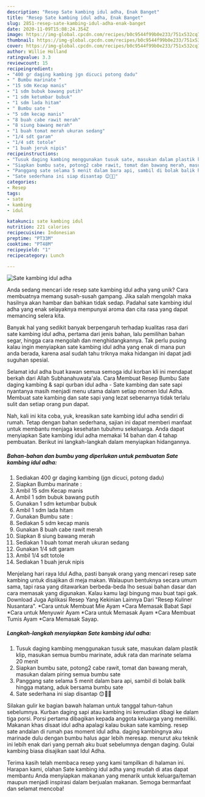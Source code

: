 ```yaml
---
description: "Resep Sate kambing idul adha, Enak Banget"
title: "Resep Sate kambing idul adha, Enak Banget"
slug: 2851-resep-sate-kambing-idul-adha-enak-banget
date: 2020-11-09T15:08:24.354Z
image: https://img-global.cpcdn.com/recipes/b0c9544f99b0e233/751x532cq70/sate-kambing-idul-adha-foto-resep-utama.jpg
thumbnail: https://img-global.cpcdn.com/recipes/b0c9544f99b0e233/751x532cq70/sate-kambing-idul-adha-foto-resep-utama.jpg
cover: https://img-global.cpcdn.com/recipes/b0c9544f99b0e233/751x532cq70/sate-kambing-idul-adha-foto-resep-utama.jpg
author: Willie Holland
ratingvalue: 3.3
reviewcount: 15
recipeingredient:
- "400 gr daging kambing jgn dicuci potong dadu"
- " Bumbu marinate "
- "15 sdm Kecap manis"
- "1 sdm bubuk bawang putih"
- "1 sdm ketumbar bubuk"
- "1 sdm lada hitam"
- " Bumbu sate "
- "5 sdm kecap manis"
- "8 buah cabe rawit merah"
- "8 siung bawang merah"
- "1 buah tomat merah ukuran sedang"
- "1/4 sdt garam"
- "1/4 sdt totole"
- "1 buah jeruk nipis"
recipeinstructions:
- "Tusuk daging kambing menggunakan tusuk sate, masukan dalam plastik klip, masukan semua bumbu marinate, aduk rata dan marinate selama 20 menit"
- "Siapkan bumbu sate, potong2 cabe rawit, tomat dan bawang merah, masukan dalam piring semua bumbu sate"
- "Panggang sate selama 5 menit dalam bara api, sambil di bolak balik hingga matang, aduk bersama bumbu sate"
- "Sate sederhana ini siap disantap 😊🙏🏻"
categories:
- Resep
tags:
- sate
- kambing
- idul

katakunci: sate kambing idul 
nutrition: 221 calories
recipecuisine: Indonesian
preptime: "PT33M"
cooktime: "PT48M"
recipeyield: "1"
recipecategory: Lunch

---
```



![Sate kambing idul adha](https://img-global.cpcdn.com/recipes/b0c9544f99b0e233/751x532cq70/sate-kambing-idul-adha-foto-resep-utama.jpg)

Anda sedang mencari ide resep sate kambing idul adha yang unik? Cara membuatnya memang susah-susah gampang. Jika salah mengolah maka hasilnya akan hambar dan bahkan tidak sedap. Padahal sate kambing idul adha yang enak selayaknya mempunyai aroma dan cita rasa yang dapat memancing selera kita.

Banyak hal yang sedikit banyak berpengaruh terhadap kualitas rasa dari sate kambing idul adha, pertama dari jenis bahan, lalu pemilihan bahan segar, hingga cara mengolah dan menghidangkannya. Tak perlu pusing kalau ingin menyiapkan sate kambing idul adha yang enak di mana pun anda berada, karena asal sudah tahu triknya maka hidangan ini dapat jadi suguhan spesial.

Selamat idul adha buat kawan semua semoga idul korban kli ini mendapat berkah dari Allah Subhanahuwata&#39;ala. Cara Membuat Resep Bumbu Sate daging kambing &amp; sapi qurban idul adha - Sate kambing dan sate sapi nyantanya masih menjadi menu utama dalam setiap momen Idul Adha. Membuat sate kambing dan sate sapi yang lezat sebenarnya tidak terlalu sulit dan setiap orang pun dapat.


Nah, kali ini kita coba, yuk, kreasikan sate kambing idul adha sendiri di rumah. Tetap dengan bahan sederhana, sajian ini dapat memberi manfaat untuk membantu menjaga kesehatan tubuhmu sekeluarga. Anda dapat menyiapkan Sate kambing idul adha memakai 14 bahan dan 4 tahap pembuatan. Berikut ini langkah-langkah dalam menyiapkan hidangannya.

<!--inarticleads1-->

##### Bahan-bahan dan bumbu yang diperlukan untuk pembuatan Sate kambing idul adha:

1. Sediakan 400 gr daging kambing (jgn dicuci, potong dadu)
1. Siapkan  Bumbu marinate :
1. Ambil 15 sdm Kecap manis
1. Ambil 1 sdm bubuk bawang putih
1. Gunakan 1 sdm ketumbar bubuk
1. Ambil 1 sdm lada hitam
1. Gunakan  Bumbu sate :
1. Sediakan 5 sdm kecap manis
1. Gunakan 8 buah cabe rawit merah
1. Siapkan 8 siung bawang merah
1. Sediakan 1 buah tomat merah ukuran sedang
1. Gunakan 1/4 sdt garam
1. Ambil 1/4 sdt totole
1. Sediakan 1 buah jeruk nipis


Menjelang hari raya Idul Adha, pasti banyak orang yang mencari resep sate kambing untuk disajikan di meja makan. Walaupun bentuknya secara umum sama, tapi rasa yang ditawarkan berbeda-beda lho sesuai bahan dasar dan cara memasak yang digunakan. Kalau kamu lagi bingung mau buat tapi gak. Download Juga Aplikasi Resep Yang Kekinian Lainnya Dari &#34;Resep Kuliner Nusantara&#34;. *Cara untuk Membuat Mie Ayam *Cara Memasak Babat Sapi *Cara untuk Menyuwir Ayam *Cara untuk Memasak Ayam *Cara Membuat Tumis Ayam *Cara Memasak Sayap. 

<!--inarticleads2-->

##### Langkah-langkah menyiapkan Sate kambing idul adha:

1. Tusuk daging kambing menggunakan tusuk sate, masukan dalam plastik klip, masukan semua bumbu marinate, aduk rata dan marinate selama 20 menit
1. Siapkan bumbu sate, potong2 cabe rawit, tomat dan bawang merah, masukan dalam piring semua bumbu sate
1. Panggang sate selama 5 menit dalam bara api, sambil di bolak balik hingga matang, aduk bersama bumbu sate
1. Sate sederhana ini siap disantap 😊🙏🏻


Silakan gulir ke bagian bawah halaman untuk tanggal tahun-tahun sebelumnya. Kurban daging sapi atau kambing ini kemudian dibagi ke dalam tiga porsi. Porsi pertama dibagikan kepada anggota keluarga yang memiliki. Makanan khas disaat idul adha apalagi kalau bukan sate kambing. resep sate andalan di rumah pas moment idul adha. daging kambingnya aku marinade dulu dengan bumbu halus agar lebih meresap. menurut aku teknik ini lebih enak dari yang pernah aku buat sebelumnya dengan daging. Gulai kambing biasa disajikan saat Idul Adha. 

Terima kasih telah membaca resep yang kami tampilkan di halaman ini. Harapan kami, olahan Sate kambing idul adha yang mudah di atas dapat membantu Anda menyiapkan makanan yang menarik untuk keluarga/teman maupun menjadi inspirasi dalam berjualan makanan. Semoga bermanfaat dan selamat mencoba!
